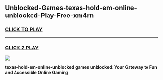 
## Unblocked-Games-texas-hold-em-online-unblocked-Play-Free-xm4rn
<h3>
<a href="https://premium76.site?title=texas-hold-em-online-unblocked&ref=21A">CLICK TO PLAY</a></h3>
<hr>

<h3>
<a href="https://premium76.site?title=texas-hold-em-online-unblocked&ref=21A">CLICK 2 PLAY</a>
  
</h3>

<a href="https://premium76.site?title=texas-hold-em-online-unblocked&ref=21A"><img src="https://clearcache.store/games.png"></a>


**texas-hold-em-online-unblocked games unblocked: Your Gateway to Fun and Accessible Online Gaming**

